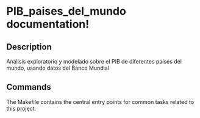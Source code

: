 # PIB_paises_del_mundo documentation!

## Description

Análisis exploratorio y modelado sobre el PIB de diferentes países del mundo, usando datos del Banco Mundial

## Commands

The Makefile contains the central entry points for common tasks related to this project.

